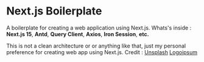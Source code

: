 
# Next.js Boilerplate
A boilerplate for creating a web application using Next.js.
Whats's inside : **Next.js 15**, **Antd**, **Query Client**, **Axios**, **Iron Session**, **etc.**

This is not a clean architecture or or anything like that, just my personal preference for creating web app using Next.js.
Credit :
<a href="https://unsplash.com/photos/a-very-tall-building-with-a-lot-of-windows-G4f0_hSMOOE?utm_content=creditCopyText&utm_medium=referral&utm_source=unsplash">Unsplash</a>
<a href="https://logoipsum.com">Logoipsum</a>
